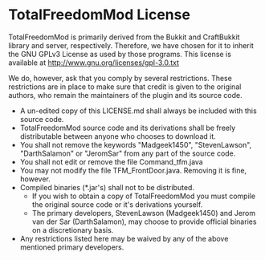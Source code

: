 # TotalFreedomMod License #
TotalFreedomMod is primarily derived from the Bukkit and CraftBukkit library and server, respectively. Therefore, we have chosen for it to inherit the GNU GPLv3 License as used by those programs. This license is available at http://www.gnu.org/licenses/gpl-3.0.txt

We do, however, ask that you comply by several restrictions. These restrictions are in place to make sure that credit is given to the original authors, who remain the maintainers of the plugin and its source code.
* A un-edited copy of this LICENSE.md shall always be included with this source code.
* TotalFreedomMod source code and its derivations shall be freely distributable between anyone who chooses to download it.
* You shall not remove the keywords "Madgeek1450", "StevenLawson", "DarthSalamon" or "JeromSar" from any part of the source code.
* You shall not edit or remove the file Command_tfm.java
* You may not modify the file TFM_FrontDoor.java. Removing it is fine, however.
* Compiled binaries (*.jar's) shall not to be distributed.
  * If you wish to obtain a copy of TotalFreedomMod you must compile the original source code or it's derivations yourself.
  * The primary developers, StevenLawson (Madgeek1450) and Jerom van der Sar (DarthSalamon), may choose to provide official binaries on a discretionary basis.
* Any restrictions listed here may be waived by any of the above mentioned primary developers.